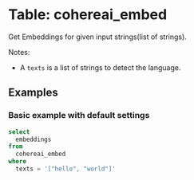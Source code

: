 # Table: cohereai_embed

Get Embeddings for given input strings(list of strings).

Notes:
* A `texts` is a list of strings to detect the language.

## Examples

### Basic example with default settings

```sql
select
  embeddings
from
  cohereai_embed
where
  texts = '["hello", "world"]'
```

